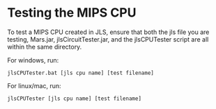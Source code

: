 # Testing the MIPS CPU

To test a MIPS CPU created in JLS, ensure that both the jls file you are testing, Mars.jar, jlsCircuitTester.jar, and the jlsCPUTester
script are all within the same directory. 

For windows, run:

```
jlsCPUTester.bat [jls cpu name] [test filename]
```

For linux/mac, run:

```
jlsCPUTester [jls cpu name] [test filename]
```

